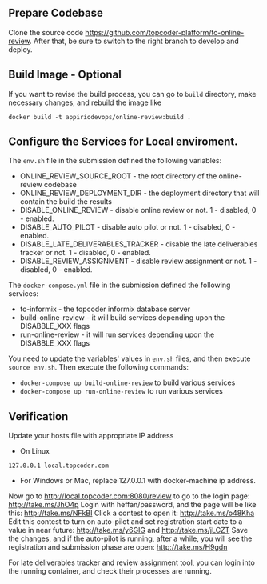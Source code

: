 
## Prepare Codebase
Clone the source code https://github.com/topcoder-platform/tc-online-review.
After that, be sure to switch to the right branch to develop and deploy.

## Build Image - Optional

If you want to revise the build process, you can go to `build` directory, make necessary changes, and rebuild the image like 
```
docker build -t appiriodevops/online-review:build .
```

## Configure the Services for Local enviroment.
The `env.sh` file in the submission defined the following variables:
* ONLINE_REVIEW_SOURCE_ROOT - the root directory of the online-review codebase
* ONLINE_REVIEW_DEPLOYMENT_DIR - the deployment directory that will contain the build the results
* DISABLE_ONLINE_REVIEW - disable online review or not. 1 - disabled, 0 - enabled.
* DISABLE_AUTO_PILOT - disable auto pilot or not. 1 - disabled, 0 - enabled.
* DISABLE_LATE_DELIVERABLES_TRACKER - disable the late deliverables tracker or not. 1 - disabled, 0 - enabled.
* DISABLE_REVIEW_ASSIGNMENT - disable review assignment or not. 1 - disabled, 0 - enabled.

The `docker-compose.yml` file in the submission defined the following services:
* tc-informix - the topcoder informix database server
* build-online-review - it will build services depending upon the DISABBLE_XXX flags
* run-online-review - it will run services depending upon the DISABBLE_XXX flags

You need to update the variables' values in `env.sh` files, and then execute `source env.sh`. 
Then execute the following commands: 
* `docker-compose up build-online-review` to build various services
* `docker-compose up run-online-review` to run various services

## Verification
Update your hosts file with appropriate IP address
* On Linux
```
127.0.0.1 local.topcoder.com
```
* For Windows or Mac, replace 127.0.0.1 with docker-machine ip address.

Now go to http://local.topcoder.com:8080/review to go to the login page: http://take.ms/JhO4p
Login with heffan/password, and the page will be like this: http://take.ms/NFkBI
Click a contest to open it: http://take.ms/o48Kha
Edit this contest to turn on auto-pilot and set registration start date to a value in near future: http://take.ms/y6GIG and http://take.ms/jLCZT
Save the changes, and if the auto-pilot is running, after a while, you will see the registration and submission phase are open: http://take.ms/H9gdn

For late deliverables tracker and review assignment tool, you can login into the running container, and check their processes are running. 
